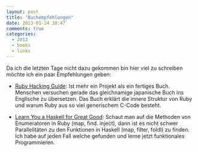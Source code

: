 ```yaml
---
layout: post
title: "Buchempfehlungen"
date: 2013-01-24 20:47
comments: true
categories:
  - 2013
  - books
  - links
---
```

Da ich die letzten Tage nicht dazu gekommen bin
hier viel zu schreiben möchte ich ein paar Empfehlungen geben:

* [Ruby Hacking Guide][ruby]: Ist mehr ein Projekt als ein fertiges Buch.
Menschen versuchen gerade das gleichnamige japanische Buch ins Englische zu übersetzen.
Das Buch erklärt die innere Struktur von Ruby und warum Ruby aus so viel generischem C-Code besteht.

* [Learn You a Haskell for Great Good][haskell]: Schaut man auf die Methoden von Enumeratoren in Ruby
(map, find. inject), dann ist es nicht schwer Parallelitäten zu den Funktionen in Haskell
(map, filter, foldl) zu finden. Ich habe auf jeden Fall welche gefunden
und lerne jetzt funktionales Programmieren.

[ruby]: https://ruby-hacking-guide.github.io/
[haskell]: http://learnyouahaskell.com
